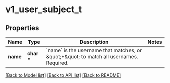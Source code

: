 # v1_user_subject_t

## Properties
Name | Type | Description | Notes
------------ | ------------- | ------------- | -------------
**name** | **char \*** | &#x60;name&#x60; is the username that matches, or \&quot;*\&quot; to match all usernames. Required. | 

[[Back to Model list]](../README.md#documentation-for-models) [[Back to API list]](../README.md#documentation-for-api-endpoints) [[Back to README]](../README.md)


